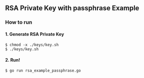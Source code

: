## RSA Private Key with passphrase Example

### How to run

#### 1. Generate RSA Private Key
```
$ chmod -x ./keys/key.sh
$ ./keys/key.sh 
```
#### 2. Run!
```
$ go run rsa_example_passphrase.go
```